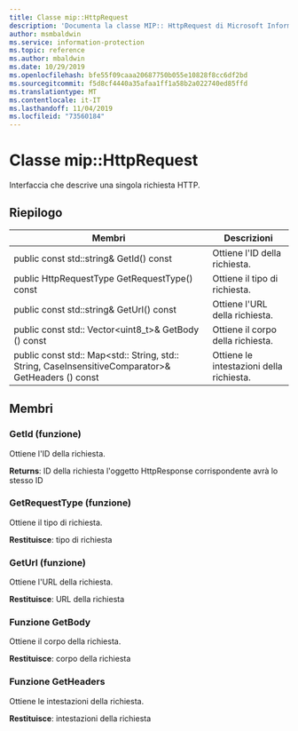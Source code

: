 ```yaml
---
title: Classe mip::HttpRequest
description: 'Documenta la classe MIP:: HttpRequest di Microsoft Information Protection (MIP) SDK.'
author: msmbaldwin
ms.service: information-protection
ms.topic: reference
ms.author: mbaldwin
ms.date: 10/29/2019
ms.openlocfilehash: bfe55f09caaa20687750b055e10828f8cc6df2bd
ms.sourcegitcommit: f5d8cf4440a35afaa1ff1a58b2a022740ed85ffd
ms.translationtype: MT
ms.contentlocale: it-IT
ms.lasthandoff: 11/04/2019
ms.locfileid: "73560184"
---
```

# <a name="class-miphttprequest"></a>Classe mip::HttpRequest 
Interfaccia che descrive una singola richiesta HTTP.
  
## <a name="summary"></a>Riepilogo
 Membri                        | Descrizioni                                
--------------------------------|---------------------------------------------
public const std::string& GetId() const  |  Ottiene l'ID della richiesta.
public HttpRequestType GetRequestType() const  |  Ottiene il tipo di richiesta.
public const std::string& GetUrl() const  |  Ottiene l'URL della richiesta.
public const std:: Vector\<uint8_t\>& GetBody () const  |  Ottiene il corpo della richiesta.
public const std:: Map\<std:: String, std:: String, CaseInsensitiveComparator\>& GetHeaders () const  |  Ottiene le intestazioni della richiesta.
  
## <a name="members"></a>Membri
  
### <a name="getid-function"></a>GetId (funzione)
Ottiene l'ID della richiesta.

  
**Returns**: ID della richiesta l'oggetto HttpResponse corrispondente avrà lo stesso ID
  
### <a name="getrequesttype-function"></a>GetRequestType (funzione)
Ottiene il tipo di richiesta.

  
**Restituisce**: tipo di richiesta
  
### <a name="geturl-function"></a>GetUrl (funzione)
Ottiene l'URL della richiesta.

  
**Restituisce**: URL della richiesta
  
### <a name="getbody-function"></a>Funzione GetBody
Ottiene il corpo della richiesta.

  
**Restituisce**: corpo della richiesta
  
### <a name="getheaders-function"></a>Funzione GetHeaders
Ottiene le intestazioni della richiesta.

  
**Restituisce**: intestazioni della richiesta